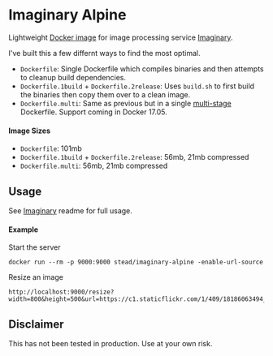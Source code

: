 # Imaginary Alpine 

Lightweight [Docker image](https://hub.docker.com/r/stead/imaginary-alpine/) for image processing service [Imaginary](https://github.com/h2non/imaginary).

I've built this a few differnt ways to find the most optimal.

- `Dockerfile`: Single Dockerfile which compiles binaries and then attempts to cleanup build dependencies.
- `Dockerfile.1build` + `Dockerfile.2release`: Uses `build.sh` to first build the binaries then copy them over to a clean image.
- `Dockerfile.multi`: Same as previous but in a single [multi-stage](https://docs.docker.com/engine/userguide/eng-image/multistage-build) Dockerfile. Support coming in Docker 17.05.

#### Image Sizes

- `Dockerfile`: 101mb
- `Dockerfile.1build` + `Dockerfile.2release`: 56mb, 21mb compressed
- `Dockerfile.multi`: 56mb, 21mb compressed

## Usage

See [Imaginary](https://github.com/h2non/imaginary) readme for full usage.

#### Example

Start the server

    docker run --rm -p 9000:9000 stead/imaginary-alpine -enable-url-source

Resize an image

    http://localhost:9000/resize?width=800&height=500&url=https://c1.staticflickr.com/1/409/18186063494_386acbe85c_k.jpg&type=webp

## Disclaimer

This has not been tested in production. Use at your own risk.
